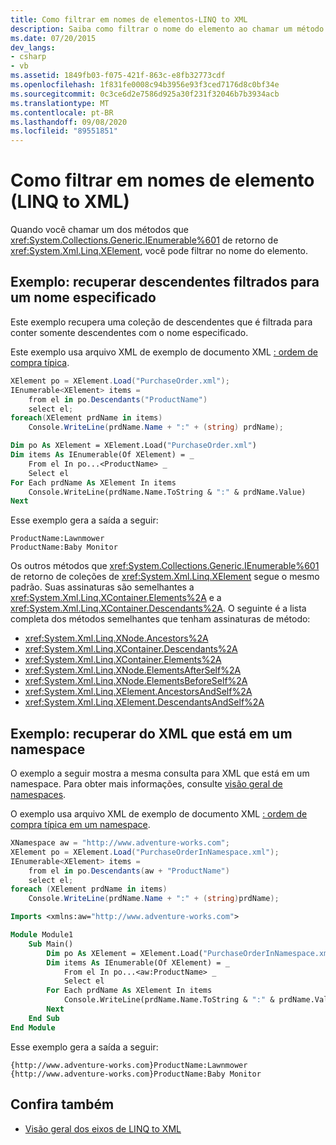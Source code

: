 ```yaml
---
title: Como filtrar em nomes de elementos-LINQ to XML
description: Saiba como filtrar o nome do elemento ao chamar um método que retorna um IEnumerable de XElement.
ms.date: 07/20/2015
dev_langs:
- csharp
- vb
ms.assetid: 1849fb03-f075-421f-863c-e8fb32773cdf
ms.openlocfilehash: 1f831fe0008c94b3956e93f3ced7176d8c0bf34e
ms.sourcegitcommit: 0c3ce6d2e7586d925a30f231f32046b7b3934acb
ms.translationtype: MT
ms.contentlocale: pt-BR
ms.lasthandoff: 09/08/2020
ms.locfileid: "89551851"
---
```

# <a name="how-to-filter-on-element-names-linq-to-xml"></a>Como filtrar em nomes de elemento (LINQ to XML)

Quando você chamar um dos métodos que <xref:System.Collections.Generic.IEnumerable%601> de retorno de <xref:System.Xml.Linq.XElement>, você pode filtrar no nome do elemento.

## <a name="example-retrieve-descendants-filtered-to-a-specified-name"></a>Exemplo: recuperar descendentes filtrados para um nome especificado

Este exemplo recupera uma coleção de descendentes que é filtrada para conter somente descendentes com o nome especificado.

Este exemplo usa arquivo XML de exemplo de documento XML [: ordem de compra típica](sample-xml-file-typical-purchase-order.md).

```csharp
XElement po = XElement.Load("PurchaseOrder.xml");
IEnumerable<XElement> items =
    from el in po.Descendants("ProductName")
    select el;
foreach(XElement prdName in items)
    Console.WriteLine(prdName.Name + ":" + (string) prdName);
```

```vb
Dim po As XElement = XElement.Load("PurchaseOrder.xml")
Dim items As IEnumerable(Of XElement) = _
    From el In po...<ProductName> _
    Select el
For Each prdName As XElement In items
    Console.WriteLine(prdName.Name.ToString & ":" & prdName.Value)
Next
```

Esse exemplo gera a saída a seguir:

```output
ProductName:Lawnmower
ProductName:Baby Monitor
```

Os outros métodos que <xref:System.Collections.Generic.IEnumerable%601> de retorno de coleções de <xref:System.Xml.Linq.XElement> segue o mesmo padrão. Suas assinaturas são semelhantes a <xref:System.Xml.Linq.XContainer.Elements%2A> e a <xref:System.Xml.Linq.XContainer.Descendants%2A>. O seguinte é a lista completa dos métodos semelhantes que tenham assinaturas de método:

- <xref:System.Xml.Linq.XNode.Ancestors%2A>
- <xref:System.Xml.Linq.XContainer.Descendants%2A>
- <xref:System.Xml.Linq.XContainer.Elements%2A>
- <xref:System.Xml.Linq.XNode.ElementsAfterSelf%2A>
- <xref:System.Xml.Linq.XNode.ElementsBeforeSelf%2A>
- <xref:System.Xml.Linq.XElement.AncestorsAndSelf%2A>
- <xref:System.Xml.Linq.XElement.DescendantsAndSelf%2A>

## <a name="example-retrieve-from-xml-thats-in-a-namespace"></a>Exemplo: recuperar do XML que está em um namespace

O exemplo a seguir mostra a mesma consulta para XML que está em um namespace. Para obter mais informações, consulte [visão geral de namespaces](namespaces-overview.md).

O exemplo usa arquivo XML de exemplo de documento XML [: ordem de compra típica em um namespace](sample-xml-file-typical-purchase-order-namespace.md).

```csharp
XNamespace aw = "http://www.adventure-works.com";
XElement po = XElement.Load("PurchaseOrderInNamespace.xml");
IEnumerable<XElement> items =
    from el in po.Descendants(aw + "ProductName")
    select el;
foreach (XElement prdName in items)
    Console.WriteLine(prdName.Name + ":" + (string)prdName);
```

```vb
Imports <xmlns:aw="http://www.adventure-works.com">

Module Module1
    Sub Main()
        Dim po As XElement = XElement.Load("PurchaseOrderInNamespace.xml")
        Dim items As IEnumerable(Of XElement) = _
            From el In po...<aw:ProductName> _
            Select el
        For Each prdName As XElement In items
            Console.WriteLine(prdName.Name.ToString & ":" & prdName.Value)
        Next
    End Sub
End Module
```

Esse exemplo gera a saída a seguir:

```output
{http://www.adventure-works.com}ProductName:Lawnmower
{http://www.adventure-works.com}ProductName:Baby Monitor
```

## <a name="see-also"></a>Confira também

- [Visão geral dos eixos de LINQ to XML](linq-xml-axes-overview.md)

